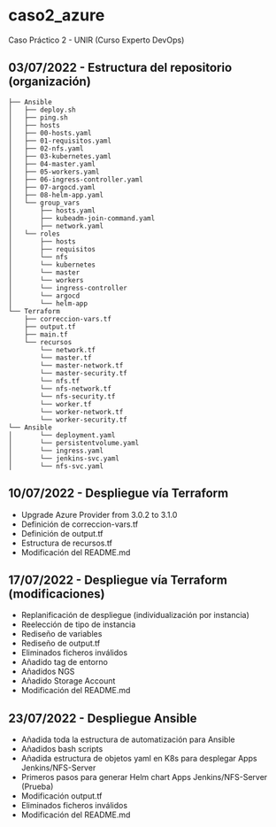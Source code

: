 # caso2_azure
Caso Práctico 2 - UNIR (Curso Experto DevOps) 

## 03/07/2022 - Estructura del repositorio (organización)

```
├── Ansible
│   ├── deploy.sh
│   ├── ping.sh
│   ├── hosts
│   ├── 00-hosts.yaml
│   ├── 01-requisitos.yaml
│   ├── 02-nfs.yaml
│   ├── 03-kubernetes.yaml
│   ├── 04-master.yaml
│   ├── 05-workers.yaml
│   ├── 06-ingress-controller.yaml
│   ├── 07-argocd.yaml
│   ├── 08-helm-app.yaml
│   └── group_vars
│       ├── hosts.yaml
│       ├── kubeadm-join-command.yaml
│       ├── network.yaml
│   └── roles
│       ├── hosts
│       ├── requisitos
│       └── nfs
│       └── kubernetes
│       └── master
│       └── workers
│       └── ingress-controller
│       └── argocd
│       └── helm-app
└── Terraform
    ├── correccion-vars.tf
    ├── output.tf
    ├── main.tf
    └── recursos
        └── network.tf
        └── master.tf
        └── master-network.tf
        └── master-security.tf
        └── nfs.tf
        └── nfs-network.tf
        └── nfs-security.tf
        └── worker.tf
        └── worker-network.tf
        └── worker-security.tf
└── Ansible
│       └── deployment.yaml
│       └── persistentvolume.yaml
│       └── ingress.yaml
│       └── jenkins-svc.yaml
│       └── nfs-svc.yaml
```

## 10/07/2022 - Despliegue vía Terraform

- Upgrade Azure Provider from 3.0.2 to 3.1.0
- Definición de correccion-vars.tf
- Definición de output.tf
- Estructura de recursos.tf
- Modificación del README.md

## 17/07/2022 - Despliegue vía Terraform (modificaciones)

- Replanificación de despliegue (individualización por instancia)
- Reelección de tipo de instancia
- Rediseño de variables
- Rediseño de output.tf
- Eliminados ficheros inválidos
- Añadido tag de entorno
- Añadidos NGS
- Añadido Storage Account
- Modificación del README.md

## 23/07/2022 - Despliegue Ansible

- Añadida toda la estructura de automatización para Ansible
- Añadidos bash scripts
- Añadida estructura de objetos yaml en K8s para desplegar Apps Jenkins/NFS-Server
- Primeros pasos para generar Helm chart Apps Jenkins/NFS-Server (Prueba)
- Modificación output.tf
- Eliminados ficheros inválidos
- Modificación del README.md